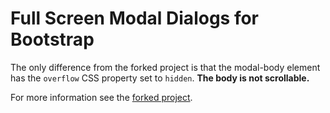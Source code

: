 # Full Screen Modal Dialogs for Bootstrap

The only difference from the forked project is that the modal-body element has the `overflow` CSS property set to `hidden`. **The body is not scrollable.**

For more information see the [forked project](https://github.com/benallfree/bootstrap-fullscreen-modal).
